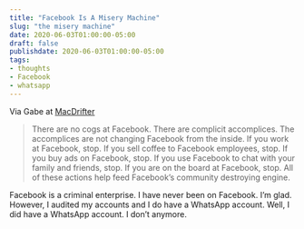 ```yaml
---
title: "Facebook Is A Misery Machine"
slug: "the misery machine"
date: 2020-06-03T01:00:00-05:00
draft: false
publishdate: 2020-06-03T01:00:00-05:00
tags:
- thoughts
- Facebook
- whatsapp
---
```

Via Gabe at [MacDrifter][1]

>There are no cogs at Facebook. There are complicit accomplices. The accomplices are not changing Facebook from the inside. If you work at Facebook, stop. If you sell coffee to Facebook employees, stop. If you buy ads on Facebook, stop. If you use Facebook to chat with your family and friends, stop. If you are on the board at Facebook, stop. All of these actions help feed Facebook’s community destroying engine.

Facebook is a criminal enterprise. I have never been on Facebook. I’m glad. However, I audited my accounts and I do have a WhatsApp account. Well, I did have a WhatsApp account. I don’t anymore.

[1]: http://www.macdrifter.com/2020/06/the-misery-machine.html
